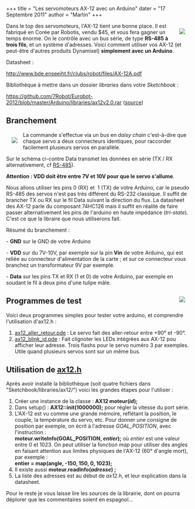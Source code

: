 +++
title = "Les servomoteurs AX-12 avec un Arduino"
dater = "17 Septembre 2011"
author = "Martin"
+++

<p>
	<img src="/img/articles/ax12a_medium.jpg" style="float:right;margin:15px" /></p>
<p>
	Dans le top des servomoteurs, l&#39;AX-12 tient une bonne place. Il est fabriqu&eacute; en Cor&eacute;e par Robotis, vendu $45, et vous fera gagner un temps &eacute;norme. On le contr&ocirc;le avec un bus s&eacute;rie, de type <strong>RS-485 &agrave; trois fils</strong>, et un syst&egrave;me d&#39;adresses. Voici comment utiliser vos AX-12 (et peut-&ecirc;tre d&#39;autres produits Dynamixel) <strong>simplement avec un Arduino</strong>.</p>
<div>
	<p>
		Datasheet :</p>
	<p>
		<a href="http://www.bde.enseeiht.fr/clubs/robot/files/AX-12A.pdf">http://www.bde.enseeiht.fr/clubs/robot/files/AX-12A.pdf</a></p>
	<p>
		Biblioth&egrave;que&nbsp;&agrave; mettre dans un dossier&nbsp;<em>libraries</em>&nbsp;dans votre <em>Sketchbook</em>&nbsp;:</p>
	<p>
		<a href="https://github.com/7Robot/Eurobot-2012/tree/master/Arduino">https://github.com/7Robot/Eurobot-2012/blob/master/Arduino/libraries/ax12v2.0.rar</a>&nbsp;(<a href="http://www.pablogindel.com/2010/01/biblioteca-de-arduino-para-ax-12/">source</a>)</p>
	<h2>
		Branchement</h2>
	<p>
		<img src="/img/articles/ax12pinout_medium.png" style="float:left;margin:15px" /></p>
	<p>
		La commande s&#39;effectue via un bus en <em>daisy chain</em>&nbsp;c&#39;est-&agrave;-dire que chaque servo a deux connecteurs identiques, pour raccorder facilement plusieurs servos en parall&egrave;le.</p>
	<p>
		Sur le sch&eacute;ma ci-contre Data transmet les donn&eacute;es en s&eacute;rie (TX / RX alternativement, cf <a href="http://fr.wikipedia.org/wiki/RS-485">RS-485</a>).</p>
	<p>
		<strong>Attention : VDD doit &ecirc;tre entre 7V et 10V pour que le servo s&#39;allume</strong>.</p>
	<p>
		Nous allons utiliser les pins 0 (RX) et &nbsp;1 (TX) de votre Arduino, car le pseudo RS-485 des servos n&#39;est pas tr&egrave;s diff&eacute;rent du RS-232 classique. Il suffit de brancher TX ou RX sur le fil Data suivant la direction du flux. La datasheet des AX-12 parle du composant&nbsp;74HC126 mais il suffit en r&eacute;alit&eacute; de faire passer alternativement les pins de l&#39;arduino en haute imp&eacute;dance (<em>tri-state</em>). C&#39;est ce que la libraire que nous utiliserons fait.</p>
	<p>
		R&eacute;sum&eacute; du branchement :</p>
	<p>
		- <strong>GND</strong> sur le GND de votre Arduino</p>
	<p>
		- <strong>VDD</strong> sur du 7V-10V, par exemple sur la pin&nbsp;<b>Vin</b>&nbsp;de votre Arduino, qui est reli&eacute;e au connecteur d&#39;alimentation de la carte ; et sur ce connecteur vous branchez un transformateur 9V par exemple.</p>
	<p>
		- <strong>Data</strong> sur les pins TX et RX (1 et 0) de votre Arduino, par exemple en soudant le fil &agrave; deux pins d&#39;une tulipe m&acirc;le.</p>
	<a href="/img/articles/ax12-test.jpg"><img src="/img/articles/ax12-test_medium.jpg" style="float:right;margin:15px" /></a>
	<h2>
		Programmes de test</h2>
	<p>
		Voici deux programmes simples pour tester votre arduino, et comprendre l&#39;utilisation d&#39;ax12.h :</p>
	<ol type="disc">
		<li>
			<a href="https://github.com/7Robot/Eurobot-2012/blob/master/Arduino/ax12_aller_retour/ax12_aller_retour.pde">ax12_aller_retour.pde</a> : Le servo fait des aller-retour entre +90&deg; et -90&deg;.</li>
		<li>
			<a href="https://github.com/7Robot/Eurobot-2012/blob/master/Arduino/ax12_blink_id/ax12_blink_id.pde">ax12_blink_id.pde</a> : Fait clignoter les LEDs int&eacute;gr&eacute;es aux AX-12 pou afficher leur adresse. Trois flashs pour le servo num&eacute;ro 3 par exemples. Utile quand plusieurs servos sont sur un m&ecirc;me bus.</li>
	</ol>
	<h2>
		Utilisation de <a href="https://github.com/7Robot/Eurobot-2012/blob/master/Arduino/libraries/ax12/ax12.h">ax12.h</a></h2>
	<p>
		Apr&egrave;s avoir install&eacute; la biblioth&egrave;que (soit quatre fichiers dans &quot;Sketchbook/libraries/ax12/&quot;) voici les grandes &eacute;tapes pour l&#39;utiliser :</p>
	<ol type="disc">
		<li>
			Cr&eacute;er une instance de la classe : <strong>AX12 moteur(<em>id</em>);</strong></li>
		<li>
			Dans setup() :&nbsp;<strong>AX12::init(1000000);</strong> pour r&eacute;gler la vitesse du port s&eacute;rie.</li>
		<li>
			L&#39;AX-12 est vu comme une grande m&eacute;moire, refl&eacute;tant la position, le couple, la temp&eacute;rature du servo, etc. Pour donner une consigne de position&nbsp;par exemple, on &eacute;crit &agrave; l&#39;adresse <em>GOAL_POSITION</em>, avec l&#39;instruction :<br />
			<strong>moteur.writeInfo(GOAL_POSITION, <em>entier</em>);</strong> o&ugrave; <em>entier</em> est une valeur entre 0 et 1023. On peut utiliser la fonction <em>map</em>&nbsp;pour utiliser des angles en faisant attention aux limites physiques de l&#39;AX-12 (60&deg; d&#39;angle mort), par exemple :<br />
			<strong>entier = map(angle, -150, 150, 0, 1023);</strong></li>
		<li>
			Il existe aussi&nbsp;<strong>moteur.readInfo(<em>adresse</em>)&nbsp;;</strong></li>
		<li>
			La liste des adresses est au d&eacute;but de <em>ax12.h</em>, et leur explication dans la datasheet.</li>
	</ol>
	<p>
		Pour le reste je vous laisse lire les sources de la librairie, dont on pourra d&eacute;plorer que les commentaires soient en espagnol...</p>
</div>
<p>
	&nbsp;</p>
